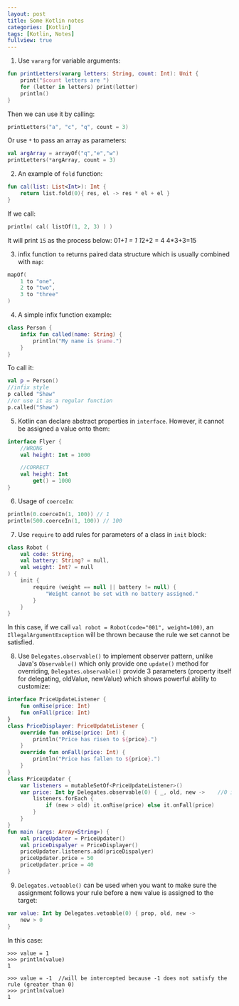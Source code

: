 ```yaml
---
layout: post
title: Some Kotlin notes
categories: [Kotlin]
tags: [Kotlin, Notes]
fullview: true
---
```


1. Use `vararg` for variable arguments:
```kotlin
fun printLetters(vararg letters: String, count: Int): Unit {
    print("$count letters are ")
    for (letter in letters) print(letter)
    println()
}
```
Then we can use it by calling:
```kotlin
printLetters("a", "c", "q", count = 3)
```
Or use `*` to pass an array as parameters:
```kotlin
val argArray = arrayOf("q","e","w")
printLetters(*argArray, count = 3)
```

2. An example of `fold` function:
```kotlin
fun cal(list: List<Int>): Int {
    return list.fold(0){ res, el -> res * el + el }
}
```
If we call:
```kotlin
println( cal( listOf(1, 2, 3) ) )
```
It will print `15` as the process below:
0*1+1 = 1
1*2+2 = 4
4*3+3=15

3. infix function `to` returns paired data structure which is usually combined with `map`:
```kotlin
mapOf(
    1 to "one",
    2 to "two",
    3 to "three"
)
```

4. A simple infix function example:
```kotlin
class Person {
    infix fun called(name: String) {
        println("My name is $name.")
    }
}
```
To call it:
```kotlin
val p = Person()
//infix style
p called "Shaw"
//or use it as a regular function
p.called("Shaw")
```

5. Kotlin can declare abstract properties in `interface`. However, it cannot be assigned a value onto them:
```kotlin
interface Flyer {
    //WRONG
    val height: Int = 1000

    //CORRECT
    val height: Int
        get() = 1000
}
```

6. Usage of `coerceIn`:
```kotlin
println(0.coerceIn(1, 100)) // 1
println(500.coerceIn(1, 100)) // 100
```

7. Use `require` to add rules for parameters of a class in `init` block:
```kotlin
class Robot (
    val code: String,
    val battery: String? = null,
    val weight: Int? = null
) {
    init {
        require (weight == null || battery != null) {
            "Weight cannot be set with no battery assigned."
        }
    }
}
```
In this case, if we call `val robot = Robot(code="001", weight=100)`, an `IllegalArgumentException` will be thrown because the rule we set cannot be satisfied.

8. Use `Delegates.observable()` to implement observer pattern, unlike Java's `Observable()` which only provide one `update()` method for overriding, `Delegates.observable()` provide 3 parameters (property itself for delegating, oldValue, newValue) which shows powerful ability to customize:
```kotlin
interface PriceUpdateListener {
    fun onRise(price: Int)
    fun onFall(price: Int)
}
class PriceDisplayer: PriceUpdateListener {
    override fun onRise(price: Int) {
        println("Price has risen to ${price}.")
    }
    override fun onFall(price: Int) {
        println("Price has fallen to ${price}.")
    }
}
class PriceUpdater {
    var listeners = mutableSetOf<PriceUpdateListener>()
    var price: Int by Delegates.observable(0) { _, old, new ->    //0 is initial value, (_, old, new) are the 3 parameters mentioned above
        listeners.forEach {
            if (new > old) it.onRise(price) else it.onFall(price)
        }
    }
}
fun main (args: Array<String>) {
    val priceUpdater = PriceUpdater()
    val priceDispalyer = PriceDisplayer()
    priceUpdater.listeners.add(priceDispalyer)
    priceUpdater.price = 50
    priceUpdater.price = 40
}
```

9. `Delegates.vetoable()` can be used when you want to make sure the assignment follows your rule before a new value is assigned to the target:
```kotlin
var value: Int by Delegates.vetoable(0) { prop, old, new ->
    new > 0
}
```

In this case:
```
>>> value = 1
>>> println(value)
1
```

```
>>> value = -1  //will be intercepted because -1 does not satisfy the rule (greater than 0)
>>> println(value)
1
```
